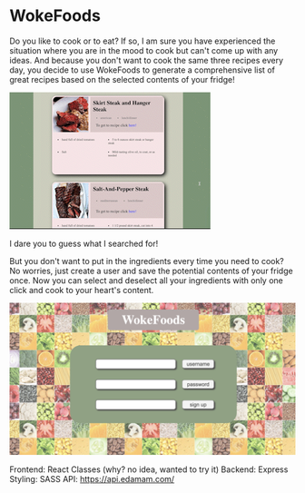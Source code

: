 # WokeFoods
Do you like to cook or to eat? If so, I am sure you have experienced the situation where you are in the mood to cook but can't come up with any ideas. And because you don't want to cook the same three recipes every day, you decide to use WokeFoods to generate a comprehensive list of great recipes based on the selected contents of your fridge! 

![welp that didnt load](./client/images/previewRecipes.gif)

I dare you to guess what I searched for!


But you don't want to put in the ingredients every time you need to cook? No worries, just create a user and save the potential contents of your fridge once. Now you can select and deselect all your ingredients with only one click and cook to your heart's content.

![welp that didnt load](./client/images/previewFrontPage.png)

Frontend: React Classes (why? no idea, wanted to try it)
Backend: Express
Styling: SASS
API: https://api.edamam.com/


